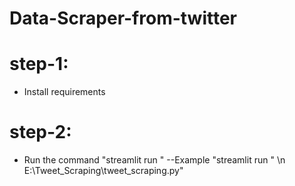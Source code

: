 # Data-Scraper-from-twitter

# step-1:
* Install requirements

# step-2:
* Run the command "streamlit run <file path>"
  --Example "streamlit run <file path>" \n E:\Tweet_Scraping\tweet_scraping.py"
